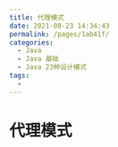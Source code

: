```yaml
---
title: 代理模式
date: 2021-08-23 14:34:43
permalink: /pages/1ab41f/
categories:
  - Java
  - Java 基础
  - Java 23种设计模式
tags:
  - 
---
```


# 代理模式